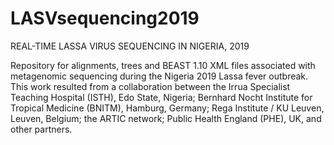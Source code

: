 # LASVsequencing2019
REAL-TIME LASSA VIRUS SEQUENCING IN NIGERIA, 2019

Repository for alignments, trees and BEAST 1.10 XML files associated with metagenomic sequencing during the Nigeria 2019 Lassa fever outbreak. This work resulted from a collaboration between the Irrua Specialist Teaching Hospital (ISTH), Edo State, Nigeria; Bernhard Nocht Institute for Tropical Medicine (BNITM), Hamburg, Germany; Rega Institute / KU Leuven, Leuven, Belgium; the ARTIC network; Public Health England (PHE), UK, and other partners.
